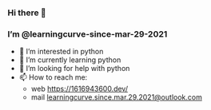 ### Hi there 👋
### I’m @learningcurve-since-mar-29-2021

- 👀 I’m interested in python
- 🌱 I’m currently learning python
- 🤔 I’m looking for help with python
- 📫 How to reach me:
  - web https://1616943600.dev/
  - mail learningcurve.since.mar.29.2021@outlook.com
